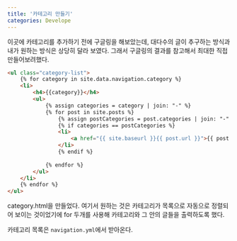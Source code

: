 ```yaml
---
title: '카테고리 만들기'
categories: Develope
---
```

이곳에 카테고리를 추가하기 전에 구글링을 해보았는데,
대다수의 글이 추구하는 방식과 내가 원하는 방식은 상당히 달라 보였다.
그래서 구글링의 결과를 참고해서 최대한 직접 만들어보려했다.

```html
<ul class="category-list">
    {% for category in site.data.navigation.category %}
    <li>
        <h4>{{category}}</h4>
        <ul>
            {% assign categories = category | join: "-" %}
            {% for post in site.posts %}
                {% assign postCategories = post.categories | join: "-" %}
                {% if categories == postCategories %}
                <li>
                    <a href="{{ site.baseurl }}{{ post.url }}">{{ post.title }}</a>
                </li>
                {% endif %}
                
            {% endfor %}
        </ul>
    </li>
    {% endfor %}
</ul>
```
category.html을 만들었다. 여기서 원하는 것은 카테고리가 목록으로 자동으로 정렬되어 보이는 것이었기에 
for 두개를 사용해 카테고리와 그 안의 글들을 출력하도록 했다.

카테고리 목록은 `navigation.yml`에서 받아온다.
